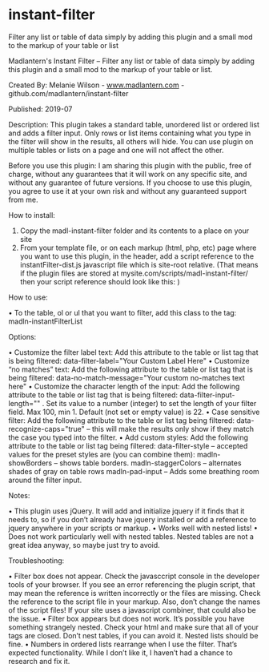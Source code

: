 # instant-filter
Filter any list or table of data simply by adding this plugin and a small mod to the markup of your table or list

Madlantern's Instant Filter – Filter any list or table of data simply by adding this plugin and a small mod to the markup of your table or list.

Created By: Melanie Wilson - www.madlantern.com - github.com/madlantern/instant-filter

Published: 2019-07

Description: This plugin takes a standard table, unordered list or ordered list and adds a filter input. Only rows or list items containing what you type in the filter will show in the results, all others will hide. You can use plugin on multiple tables or lists on a page and one will not affect the other.

Before you use this plugin: I am sharing this plugin with the public, free of charge, without any guarantees that it will work on any specific site, and without any guarantee of future versions. If you choose to use this plugin, you agree to use it at your own risk and without any guaranteed support from me.

How to install:

1.	Copy the madl-instant-filter folder and its contents to a place on your site
2.	From your template file, or on each markup (html, php, etc) page where you want to use this plugin, in the header, add a script reference to the instantFilter-dist.js javascript file which is site-root relative. (That means if the plugin files are stored at mysite.com/scripts/madl-instant-filter/ then your script reference should look like this: <script type="text/javascript" async="async" defer="defer" src="/scripts/madl-instant-filter/instantFilter-dist.js"></script>)

How to use:

•	To the table, ol or ul that you want to filter, add this class to the tag: madln-instantFilterList

Options:

•	Customize the filter label text: Add this attribute to the table or list tag that is being filtered: data-filter-label="Your Custom Label Here"
•	Customize “no matches” text: Add the following attribute to the table or list tag that is being filtered: data-no-match-message="Your custom no-matches text here"
•	Customize the character length of the input: Add the following attribute to the table or list tag that is being filtered:  data-filter-input-length="" . Set its value to a number (integer) to set the length of your filter field. Max 100, min 1. Default (not set or empty value) is 22.
•	Case sensitive filter: Add the following attribute to the table or list tag being filtered: data-recognize-caps="true" – this will make the results only show if they match the case you typed into the filter.
•	Add custom styles: Add the following attribute to the table or list tag being filtered: data-filter-style – accepted values for the preset styles are (you can combine them):
    madln-showBorders – shows table borders.
    madln-staggerColors – alternates shades of gray on table rows
    madln-pad-input – Adds some breathing room around the filter input.

Notes:

•	This plugin uses jQuery. It will add and initialize jquery if it finds that it needs to, so if you don’t already have jquery installed or add a reference to jquery anywhere in your scripts or markup.
•	Works well with nested lists!
•	Does not work particularly well with nested tables. Nested tables are not a great idea anyway, so maybe just try to avoid.

Troubleshooting:

•	Filter box does not appear. Check the javasccript console in the developer tools of your browser. If you see an error referencing the plugin script, that may mean the reference is written incorrectly or the files are missing. Check the reference to the script file in your markup. Also, don’t change the names of the script files! If your site uses a javascript combiner, that could also be the issue.
•	Filter box appears but does not work.  It’s possible you have something strangely nested. Check your html and make sure that all of your tags are closed. Don’t nest tables, if you can avoid it. Nested lists should be fine.
•	Numbers in ordered lists rearrange when I use the filter. That’s expected functionality. While I don’t like it, I haven’t had a chance to research and fix it.
